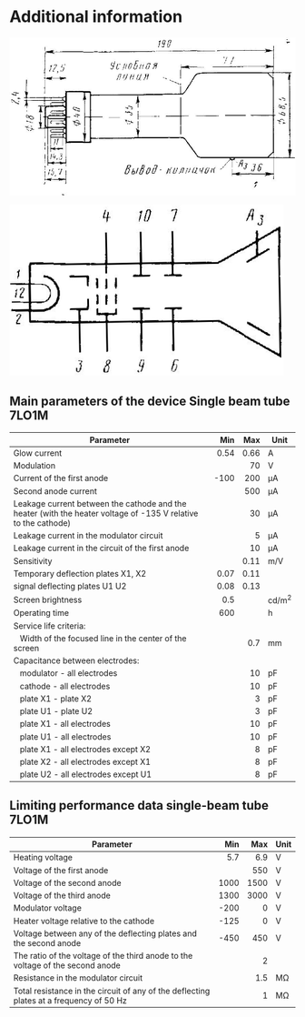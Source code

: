 # Additional information

![Schema2](schema2.png "Schema2")

![Schema3](schema3.png "Schema3")

## Main parameters of the device Single beam tube 7LO1M

| Parameter                                                                                                      |  Min |  Max | Unit             |
|----------------------------------------------------------------------------------------------------------------|-----:|-----:|------------------|
| Glow current                                                                                                   | 0.54 | 0.66 | A                |
| Modulation                                                                                                     |      |   70 | V                |
| Current of the first anode                                                                                     | -100 |  200 | μA               |
| Second anode current                                                                                           |      |  500 | µA               |
| Leakage current between the cathode and the heater (with the heater voltage of -135 V relative to the cathode) |      |   30 | μA               |
| Leakage current in the modulator circuit                                                                       |      |    5 | μA               |
| Leakage current in the circuit of the first anode                                                              |      |   10 | μA               |
| Sensitivity                                                                                                    |      | 0.11 | m\/V             |
| Temporary deflection plates X1, X2                                                                             | 0.07 | 0.11 |                  |
| signal deflecting plates U1 U2                                                                                 | 0.08 | 0.13 |                  |
| Screen brightness                                                                                              |  0.5 |      | cd/m<sup>2</sup> |
| Operating time                                                                                                 |  600 |      | h                |
| Service life criteria:                                                                                         |      |      |                  |
| &nbsp;&nbsp; Width of the focused line in the center of the screen                                             |      |  0.7 | mm               |
| Capacitance between electrodes:                                                                                |      |      |                  |
| &nbsp;&nbsp; modulator - all electrodes                                                                        |      |   10 | pF               |
| &nbsp;&nbsp; cathode - all electrodes                                                                          |      |   10 | pF               |
| &nbsp;&nbsp; plate X1 - plate X2                                                                               |      |    3 | pF               |
| &nbsp;&nbsp; plate U1 - plate U2                                                                               |      |    3 | pF               |
| &nbsp;&nbsp; plate X1 - all electrodes                                                                         |      |   10 | pF               |
| &nbsp;&nbsp; plate U1 - all electrodes                                                                         |      |   10 | pF               |
| &nbsp;&nbsp; plate X1 - all electrodes except X2                                                               |      |    8 | pF               |
| &nbsp;&nbsp; plate X2 - all electrodes except X1                                                               |      |    8 | pF               |
| &nbsp;&nbsp; plate U2 - all electrodes except U1                                                               |      |    8 | pF               | 

## Limiting performance data single-beam tube 7LO1M

| Parameter                                                                               |  Min |  Max | Unit |
|-----------------------------------------------------------------------------------------|-----:|-----:|------|
| Heating voltage                                                                         |  5.7 |  6.9 | V    |
| Voltage of the first anode                                                              |      |  550 | V    |
| Voltage of the second anode                                                             | 1000 | 1500 | V    |
| Voltage of the third anode                                                              | 1300 | 3000 | V    |
| Modulator voltage                                                                       | -200 |    0 | V    |
| Heater voltage relative to the cathode                                                  | -125 |    0 | V    |
| Voltage between any of the deflecting plates and the second anode                       | -450 |  450 | V    |
| The ratio of the voltage of the third anode to the voltage of the second anode          |      |    2 |      |
| Resistance in the modulator circuit                                                     |      |  1.5 | MΩ   |
| Total resistance in the circuit of any of the deflecting plates at a frequency of 50 Hz |      |    1 | MΩ   |
